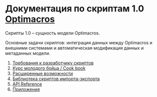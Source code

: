 #  Документация по скриптам 1.0 [Optimacros](https://optimacros.ru/)

Скрипты 1.0 – сущность модели Optimacros.

Основные задачи скриптов: интеграция данных между Optimacros и внешними системами и автоматическая модификация данных и метаданных модели.

1. [Требования к разработчику скриптов](prerequisities.md)
1. [Курс молодого бойца / Cook book](./cookBook/cookBook.md)
1. [Расширенные возможности](./advancedFeatues/advancedFeatues.md)
1. [Библиотека скриптов импорта-экспорта](./importExportLib/importExportLib.md)
1. [API Reference](./API/API.md)
1. [Приложения](./appendix/appendix.md)


